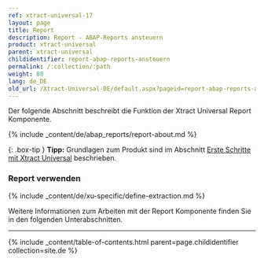 ```yaml
---
ref: xtract-universal-17
layout: page
title: Report 
description: Report - ABAP-Reports ansteuern
product: xtract-universal
parent: xtract-universal
childidentifier: report-abap-reports-ansteuern
permalink: /:collection/:path
weight: 80
lang: de_DE
old_url: /Xtract-Universal-DE/default.aspx?pageid=report-abap-reports-ansteuern
---
```

Der folgende Abschnitt beschreibt die Funktion der Xtract Universal Report Komponente.<br>

{% include _content/de/abap_reports/report-about.md %}

{: .box-tip }
**Tipp:** Grundlagen zum Produkt sind im Abschnitt [Erste Schritte mit Xtract Universal](./erste-schritte) beschrieben.

### Report verwenden
{% include _content/de/xu-specific/define-extraction.md %}

Weitere Informationen zum Arbeiten mit der Report Komponente finden Sie in den folgenden Unterabschnitten.

****
{% include _content/table-of-contents.html parent=page.childidentifier collection=site.de %}